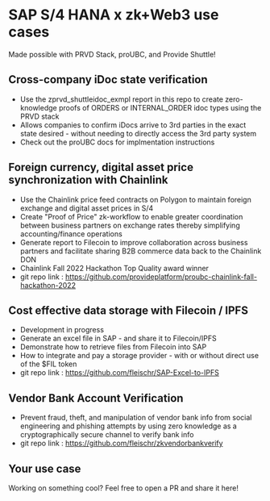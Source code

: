 # SAP S/4 HANA x zk+Web3 use cases

Made possible with PRVD Stack, proUBC, and Provide Shuttle!

## Cross-company iDoc state verification
- Use the zprvd_shuttleidoc_exmpl report in this repo to create zero-knowledge proofs of ORDERS or INTERNAL_ORDER idoc types using the PRVD stack
- Allows companies to confirm iDocs arrive to 3rd parties in the exact state desired - without needing to directly access the 3rd party system
- Check out the proUBC docs for implmentation instructions

## Foreign currency, digital asset price synchronization with Chainlink
- Use the Chainlink price feed contracts on Polygon to maintain foreign exchange and digital asset prices in S/4
- Create "Proof of Price" zk-workflow to enable greater coordination between business partners on exchange rates thereby simplifying accounting/finance operations
- Generate report to Filecoin to improve collaboration across business partners and facilitate sharing B2B commerce data back to the Chainlink DON
- Chainlink Fall 2022 Hackathon Top Quality award winner
- git repo link : https://github.com/provideplatform/proubc-chainlink-fall-hackathon-2022

## Cost effective data storage with Filecoin / IPFS
- Development in progress
- Generate an excel file in SAP - and share it to Filecoin/IPFS
- Demonstrate how to retrieve files from Filecoin into SAP
- How to integrate and pay a storage provider - with or without direct use of the $FIL token
- git repo link : https://github.com/fleischr/SAP-Excel-to-IPFS

## Vendor Bank Account Verification
- Prevent fraud, theft, and manipulation of vendor bank info from social engineering and phishing attempts by using zero knowledge as a cryptographically secure channel to verify bank info
- git repo link : https://github.com/fleischr/zkvendorbankverify

## Your use case

Working on something cool? Feel free to open a PR and share it here!





